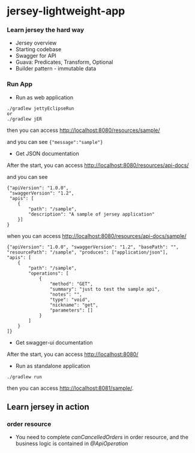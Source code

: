 jersey-lightweight-app
======================

### Learn jersey the hard way
* Jersey overview
* Starting codebase
* Swagger for API
* Guava: Predicates, Transform, Optional
* Builder pattern - immutable data

### Run App

* Run as web application

```
./gradlew jettyEclipseRun
or 
./gradlew jER
```
then you can access [http://localhost:8080/resources/sample/](http://localhost:8080/resources/sample/)

and you can see `{"message":"sample"}`

* Get JSON documentation

After the start, you can access
[http://localhost:8080/resources/api-docs/](http://localhost:8080/resources/api-docs)

and you can see

```
{"apiVersion": "1.0.0", 
 "swaggerVersion": "1.2", 
 "apis": [
    {
        "path": "/sample",
        "description": "A sample of jersey application"
    }]
}
```
when you can access
[http://localhost:8080/resources/api-docs/sample/](http://localhost:8080/resources/api-docs/sample/)

```
{"apiVersion": "1.0.0", "swaggerVersion": "1.2", "basePath": "", 
"resourcePath": "/sample", "produces": ["application/json"], 
"apis": [
    {
        "path": "/sample",
        "operations": [
            {
                "method": "GET",
                "summary": "just to test the sample api",
                "notes": "",
                "type": "void",
                "nickname": "get",
                "parameters": []
            }
        ]
    }
]}
```
* Get swagger-ui documentation

After the start, you can access [http://localhost:8080/](http://localhost:8080/)

* Run as standalone application

```
./gradlew run
```
then you can access [http://localhost:8081/sample/](http://localhost:8081/sample/).

## Learn jersey in action

### order resource

* You need to complete *canCancelledOrders* in order resource, and the business logic is contained in *@ApiOperation*

